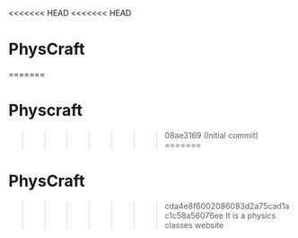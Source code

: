 <<<<<<< HEAD
<<<<<<< HEAD
# PhysCraft
=======
# Physcraft
>>>>>>> 08ae3169 (Initial commit)
=======
# PhysCraft
>>>>>>> cda4e8f6002086083d2a75cad1ac1c58a56076ee
It is a physics classes website
